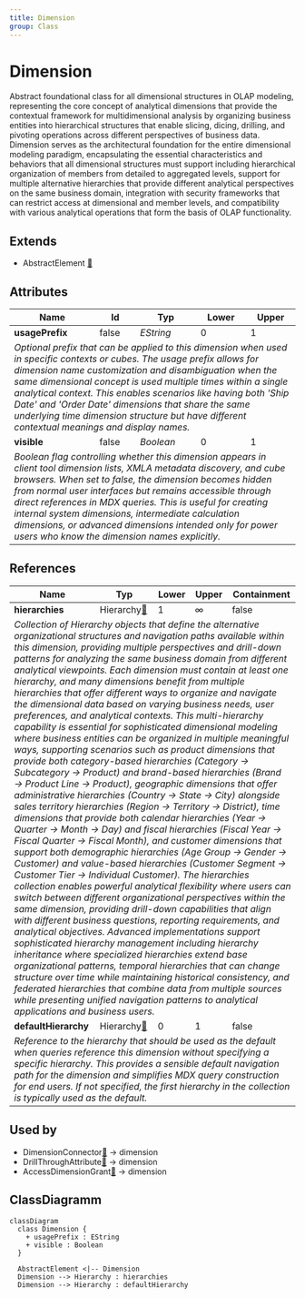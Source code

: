 ```yaml
---
title: Dimension
group: Class
---
```


# Dimension<a name="class-dimension"></a>

Abstract foundational class for all dimensional structures in OLAP modeling, representing the core concept of analytical dimensions that provide the contextual framework for multidimensional analysis by organizing business entities into hierarchical structures that enable slicing, dicing, drilling, and pivoting operations across different perspectives of business data. Dimension serves as the architectural foundation for the entire dimensional modeling paradigm, encapsulating the essential characteristics and behaviors that all dimensional structures must support including hierarchical organization of members from detailed to aggregated levels, support for multiple alternative hierarchies that provide different analytical perspectives on the same business domain, integration with security frameworks that can restrict access at dimensional and member levels, and compatibility with various analytical operations that form the basis of OLAP functionality.

## Extends
- AbstractElement [🔗](./class-AbstractElement)
## Attributes

<table>
  <thead>
    <tr>
      <th>Name</th>
      <th>Id</th>
      <th>Typ</th>
      <th>Lower</th>
      <th>Upper</th>
    </tr>
  </thead>
  <tbody>
    <tr>
      <td><strong>usagePrefix</strong></td>
      <td>false</td>
      <td><em>EString</em></td>
      <td>0</td>
      <td>1</td>
    </tr>
    <tr>
      <td colspan="5"><em>Optional prefix that can be applied to this dimension when used in specific contexts or cubes. The usage prefix allows for dimension name customization and disambiguation when the same dimensional concept is used multiple times within a single analytical context. This enables scenarios like having both 'Ship Date' and 'Order Date' dimensions that share the same underlying time dimension structure but have different contextual meanings and display names.</em></td>
    </tr>
    <tr>
      <td><strong>visible</strong></td>
      <td>false</td>
      <td><em>Boolean</em></td>
      <td>0</td>
      <td>1</td>
    </tr>
    <tr>
      <td colspan="5"><em>Boolean flag controlling whether this dimension appears in client tool dimension lists, XMLA metadata discovery, and cube browsers. When set to false, the dimension becomes hidden from normal user interfaces but remains accessible through direct references in MDX queries. This is useful for creating internal system dimensions, intermediate calculation dimensions, or advanced dimensions intended only for power users who know the dimension names explicitly.</em></td>
    </tr>
  </tbody>
</table>

## References

<table>
  <thead>
    <tr>
      <th>Name</th>
      <th>Typ</th>
      <th>Lower</th>
      <th>Upper</th>
      <th>Containment</th>
    </tr>
  </thead>
  <tbody>
    <tr>
      <td><strong>hierarchies</strong></td>
      <td>Hierarchy<a href="./class-Hierarchy">🔗</a></td>
      <td>1</td>
      <td>&infin;</td>
      <td>false</td>
    </tr>
    <tr>
      <td colspan="5"><em>Collection of Hierarchy objects that define the alternative organizational structures and navigation paths available within this dimension, providing multiple perspectives and drill-down patterns for analyzing the same business domain from different analytical viewpoints. Each dimension must contain at least one hierarchy, and many dimensions benefit from multiple hierarchies that offer different ways to organize and navigate the dimensional data based on varying business needs, user preferences, and analytical contexts. This multi-hierarchy capability is essential for sophisticated dimensional modeling where business entities can be organized in multiple meaningful ways, supporting scenarios such as product dimensions that provide both category-based hierarchies (Category → Subcategory → Product) and brand-based hierarchies (Brand → Product Line → Product), geographic dimensions that offer administrative hierarchies (Country → State → City) alongside sales territory hierarchies (Region → Territory → District), time dimensions that provide both calendar hierarchies (Year → Quarter → Month → Day) and fiscal hierarchies (Fiscal Year → Fiscal Quarter → Fiscal Month), and customer dimensions that support both demographic hierarchies (Age Group → Gender → Customer) and value-based hierarchies (Customer Segment → Customer Tier → Individual Customer). The hierarchies collection enables powerful analytical flexibility where users can switch between different organizational perspectives within the same dimension, providing drill-down capabilities that align with different business questions, reporting requirements, and analytical objectives. Advanced implementations support sophisticated hierarchy management including hierarchy inheritance where specialized hierarchies extend base organizational patterns, temporal hierarchies that can change structure over time while maintaining historical consistency, and federated hierarchies that combine data from multiple sources while presenting unified navigation patterns to analytical applications and business users.</em></td>
    </tr>
    <tr>
      <td><strong>defaultHierarchy</strong></td>
      <td>Hierarchy<a href="./class-Hierarchy">🔗</a></td>
      <td>0</td>
      <td>1</td>
      <td>false</td>
    </tr>
    <tr>
      <td colspan="5"><em>Reference to the hierarchy that should be used as the default when queries reference this dimension without specifying a specific hierarchy. This provides a sensible default navigation path for the dimension and simplifies MDX query construction for end users. If not specified, the first hierarchy in the collection is typically used as the default.</em></td>
    </tr>
  </tbody>
</table>



## Used by

- DimensionConnector[🔗](./class-DimensionConnector) → dimension
- DrillThroughAttribute[🔗](./class-DrillThroughAttribute) → dimension
- AccessDimensionGrant[🔗](./class-AccessDimensionGrant) → dimension

## ClassDiagramm

```mermaid
classDiagram
  class Dimension {
    + usagePrefix : EString
    + visible : Boolean
  }

  AbstractElement <|-- Dimension
  Dimension --> Hierarchy : hierarchies
  Dimension --> Hierarchy : defaultHierarchy

```
